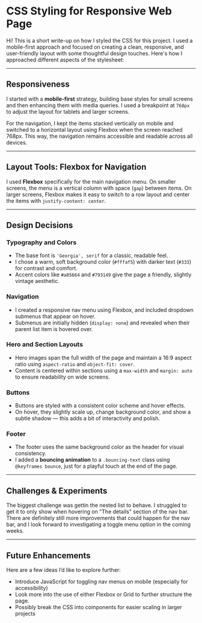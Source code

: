 # CSS Styling for Responsive Web Page

Hi! This is a short write-up on how I styled the CSS for this project. I used a mobile-first approach and focused on creating a clean, responsive, and user-friendly layout with some thoughtful design touches. Here's how I approached different aspects of the stylesheet:

---

## Responsiveness

I started with a **mobile-first** strategy, building base styles for small screens and then enhancing them with media queries. I used a breakpoint at `768px` to adjust the layout for tablets and larger screens.

For the navigation, I kept the items stacked vertically on mobile and switched to a horizontal layout using Flexbox when the screen reached 768px. This way, the navigation remains accessible and readable across all devices.

---

## Layout Tools: Flexbox for Navigation

I used **Flexbox** specifically for the main navigation menu. On smaller screens, the menu is a vertical column with space (`gap`) between items. On larger screens, Flexbox makes it easy to switch to a row layout and center the items with `justify-content: center`.

---

## Design Decisions

### Typography and Colors

- The base font is `'Georgia', serif` for a classic, readable feel.
- I chose a warm, soft background color (`#fffaf5`) with darker text (`#333`) for contrast and comfort.
- Accent colors like `#a85664` and `#793149` give the page a friendly, slightly vintage aesthetic.

### Navigation

- I created a responsive nav menu using Flexbox, and included dropdown submenus that appear on hover.
- Submenus are initially hidden (`display: none`) and revealed when their parent list item is hovered over.

### Hero and Section Layouts

- Hero images span the full width of the page and maintain a 16:9 aspect ratio using `aspect-ratio` and `object-fit: cover`.
- Content is centered within sections using a `max-width` and `margin: auto` to ensure readability on wide screens.

### Buttons

- Buttons are styled with a consistent color scheme and hover effects.
- On hover, they slightly scale up, change background color, and show a subtle shadow — this adds a bit of interactivity and polish.

### Footer

- The footer uses the same background color as the header for visual consistency.
- I added a **bouncing animation** to a `.bouncing-text` class using `@keyframes bounce`, just for a playful touch at the end of the page.

---

## Challenges & Experiments

The biggest challenge was gettin the nested list to behave. I struggled to get it to only show when hovering on "The details" section of the nav bar. There are definitely still more improvements that could happen for the nav bar, and I look forward to investigating a toggle menu option in the coming weeks. 

---

## Future Enhancements

Here are a few ideas I’d like to explore further:
- Introduce JavaScript for toggling nav menus on mobile (especially for accessibility)
- Look more into the use of either Flexbox or Grid to further structure the page.
- Possibly break the CSS into components for easier scaling in larger projects
